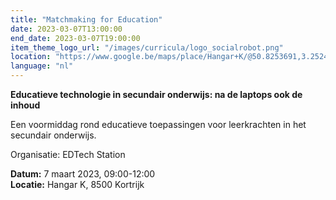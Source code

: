 ```yaml
---
title: "Matchmaking for Education"
date: 2023-03-07T13:00:00
end_date: 2023-03-07T19:00:00
item_theme_logo_url: "/images/curricula/logo_socialrobot.png"
location: "https://www.google.be/maps/place/Hangar+K/@50.8253691,3.2524409,17z/data=!3m1!4b1!4m6!3m5!1s0x47c33ae8a0a97427:0xa77980e78bba9bb!8m2!3d50.8253657!4d3.2546296!16s%2Fg%2F11f3vj50ls"
language: "nl"
---
```

**Educatieve technologie in secundair onderwijs: na de laptops ook de inhoud**

Een voormiddag rond educatieve toepassingen voor leerkrachten in het secundair onderwijs.

Organisatie: EDTech Station

**Datum:** 7 maart 2023, 09:00-12:00<br>
**Locatie:**  Hangar K, 8500 Kortrijk



